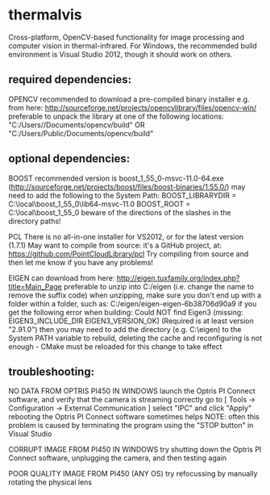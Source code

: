 thermalvis
==========

Cross-platform, OpenCV-based functionality for image processing and computer vision in thermal-infrared.
For Windows, the recommended build environment is Visual Studio 2012, though it should work on others.

required dependencies:
----------------------

OPENCV
	recommended to download a pre-compiled binary installer e.g. from here: http://sourceforge.net/projects/opencvlibrary/files/opencv-win/
	preferable to unpack the library at one of the following locations:
		"C:/Users/<username>/Documents/opencv/build" OR "C:/Users/Public/Documents/opencv/build"

optional dependencies:
----------------------

BOOST
	recommended version is boost_1_55_0-msvc-11.0-64.exe (http://sourceforge.net/projects/boost/files/boost-binaries/1.55.0/)
	may need to add the following to the System Path: 
		BOOST_LIBRARYDIR = C:\local\boost_1_55_0\lib64-msvc-11.0
		BOOST_ROOT = C:\local\boost_1_55_0
	beware of the directions of the slashes in the directory paths!

PCL
	There is no all-in-one installer for VS2012, or for the latest version (1.7.1)
	May want to compile from source:
		it's a GitHub project, at: https://github.com/PointCloudLibrary/pcl
	Try compiling from source and then let me know if you have any problems!

EIGEN
	can download from here: http://eigen.tuxfamily.org/index.php?title=Main_Page
	preferable to unzip into C:/eigen (i.e. change the name to remove the suffix code)
		when unzipping, make sure you don't end up with a folder within a folder, such as: C:/eigen/eigen-eigen-6b38706d90a9
	if you get the following error when building:
		Could NOT find Eigen3 (missing:  EIGEN3_INCLUDE_DIR EIGEN3_VERSION_OK) (Required is at least version "2.91.0")
	then you may need to add the directory (e.g. C:\eigen) to the System PATH variable
	to rebuild, deleting the cache and reconfiguring is not enough - CMake must be reloaded for this change to take effect
	
troubleshooting:
----------------

NO DATA FROM OPTRIS PI450 IN WINDOWS
	launch the Optris PI Connect software, and verify that the camera is streaming correctly
		go to [ Tools -> Configuration -> External Communication ] select "IPC" and click "Apply"
	rebooting the Optris PI Connect software sometimes helps
	NOTE: often this problem is caused by terminating the program using the "STOP button" in Visual Studio

CORRUPT IMAGE FROM PI450 IN WINDOWS
	try shutting down the Optris PI Connect software, unplugging the camera, and then testing again
	
POOR QUALITY IMAGE FROM PI450 (ANY OS)
	try refocussing by manually rotating the physical lens


